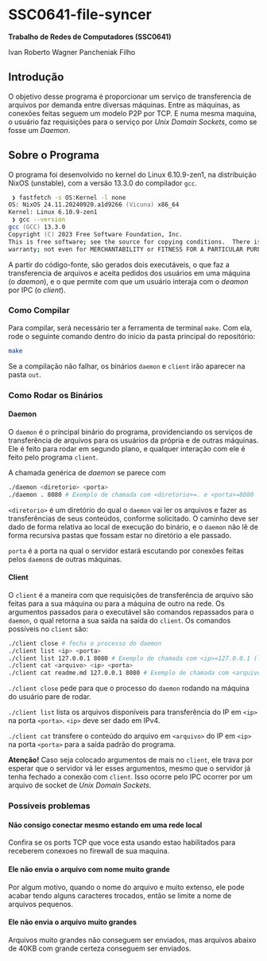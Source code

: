 # SSC0641-file-syncer
**Trabalho de Redes de Computadores (SSC0641)**

Ivan Roberto Wagner Pancheniak Filho

## Introdução

O objetivo desse programa é proporcionar um serviço de transferencia de arquivos por demanda entre diversas máquinas.
Entre as máquinas, as conexões feitas seguem um modelo P2P por TCP. E numa mesma maquina, o usuário faz requisições
para o serviço por _Unix Domain Sockets_, como se fosse um _Daemon_.

## Sobre o Programa

O programa foi desenvolvido no kernel do Linux 6.10.9-zen1, na distribuição NixOS (unstable), com a versão 13.3.0 do compilador `gcc`.
```zsh
 ❯ fastfetch -s OS:Kernel -l none
OS: NixOS 24.11.20240920.a1d9266 (Vicuna) x86_64
Kernel: Linux 6.10.9-zen1
 ❯ gcc --version
gcc (GCC) 13.3.0
Copyright (C) 2023 Free Software Foundation, Inc.
This is free software; see the source for copying conditions.  There is NO
warranty; not even for MERCHANTABILITY or FITNESS FOR A PARTICULAR PURPOSE.
```

A partir do código-fonte, são gerados dois executáveis, o que faz a transferencia de arquivos e aceita pedidos dos usuários em uma máquina (o _daemon_),
e o que permite com que um usuário interaja com o _deamon_ por IPC (o _client_).

### Como Compilar

Para compilar, será necessário ter a ferramenta de terminal `make`. Com ela, rode o seguinte comando dentro do início da pasta principal do repositório:
```bash
make
```
Se a compilação não falhar, os binários `daemon` e `client` irão aparecer na pasta `out`.

### Como Rodar os Binários

#### Daemon

O `daemon` é o principal binário do programa, providenciando os serviços de transferência de arquivos para os usuários da própria e de outras máquinas.
Ele é feito para rodar em segundo plano, e qualquer interação com ele é feito pelo programa `client`.

A chamada genérica de _daemon_ se parece com
```bash
./daemon <diretorio> <porta>
./daemon . 8080 # Exemplo de chamada com <diretorio>=. e <porta>=8080
```
`<diretorio>` é um diretório do qual o `daemon` vai ler os arquivos e fazer as transferências de seus conteúdos, conforme solicitado. 
O caminho deve ser dado de forma relativa ao local de execução do binário, e o `daemon` não lê de forma recursiva pastas que fossam estar no diretório a ele passado.

`porta` é a porta na qual o servidor estará escutando por conexões feitas pelos `daemon`s de outras máquinas.

#### Client

O `client` é a maneira com que requisições de transferência de arquivo são feitas para a sua máquina ou para a máquina de outro na rede.
Os argumentos passados para o executável são comandos repassados para o `daemon`, o qual retorna a sua saída na saída do `client`.
Os comandos possíveis no `client` são:
```bash
./client close # fecha o processo do daemon
./client list <ip> <porta>
./client list 127.0.0.1 8080 # Exemplo de chamada com <ip>=127.0.0.1 (localhost) e <porta>=8080
./client cat <arquivo> <ip> <porta> 
./client cat readme.md 127.0.0.1 8080 # Exemplo de chamada com <arquivo>=readme.md <ip>=127.0.0.1 (localhost) e <porta>=8080
```

`./client close` pede para que o processo do `daemon` rodando na máquina do usuário pare de rodar.

`./client list` lista os arquivos disponíveis para transferência do IP em `<ip>` na porta `<porta>`. `<ip>` deve ser dado em IPv4.

`./client cat` transfere o conteúdo do arquivo em `<arquivo>` do IP em `<ip>` na porta `<porta>` para a saída padrão do programa.

**Atenção!** Caso seja colocado argumentos de mais no `client`, ele trava por esperar que o servidor vá ler esses argumentos, mesmo que o servidor já tenha fechado a conexão com `client`. Isso ocorre pelo IPC ocorrer por um arquivo de socket de _Unix Domain Sockets_.

### Possiveis problemas

#### Não consigo conectar mesmo estando em uma rede local

Confira se os ports TCP que voce esta usando estao habilitados para receberem conexoes no firewall de sua maquina.

#### Ele não envia o arquivo com nome muito grande

Por algum  motivo, quando o nome do arquivo e muito extenso, ele pode acabar tendo alguns caracteres trocados, então se limite a nome de arquivos pequenos.

#### Ele não envia o arquivo muito grandes

Arquivos muito grandes não conseguem ser enviados, mas arquivos abaixo de 40KB com grande certeza conseguem ser enviados.







